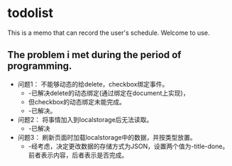 # todolist
This is a memo that can record the user's schedule. Welcome to use.
<br>
## The problem i met during the period of programming.<br>
* 问题1： 不能够动态的给delete，checkbox绑定事件。<br>
  * -已解决delete的动态绑定(通过绑定在document上实现)，<br>
  * 但checkbox的动态绑定未能完成。<br>
  * -已解决。<br>
* 问题2： 将事情加入到localstorage后无法读取。 <br>
  * -已解决<br>
* 问题3： 刷新页面时加载localstorage中的数据，并按类型放置。<br>
  * -经考虑，决定更改数据的存储方式为JSON，设置两个值为-title-done。前者表示内容，后者表示是否完成。<br>
